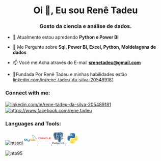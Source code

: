 <h1 align="center">Oi 👋, Eu sou Renê Tadeu</h1>
<h3 align="center">Gosto da ciencia e análise de dados.</h3>

- 🌱 Atualmente estou apredendo **Python e Power BI**

- 💬 Me Pergunte sobre **Sql, Power BI, Excel, Python, Moldelagens de dados**

- 📫 Você me Acha através do E-mail  **srenetadeu@gmail.com**

- 📄Fundada Por Renê Tadeu e minhas habilidades estão [linkedin.com/in/rene-tadeu-da-silva-205489181](linkedin.com/in/rene-tadeu-da-silva-205489181)



<h3 align="left">Connect with me:</h3>
<p align="left">
<a href="https://linkedin.com/in/linkedin.com/in/rene-tadeu-da-silva-205489181" target="blank"><img align="center" src="https://raw.githubusercontent.com/rahuldkjain/github-profile-readme-generator/master/src/images/icons/Social/linked-in-alt.svg" alt="linkedin.com/in/rene-tadeu-da-silva-205489181" height="30" width="40" /></a>
<a href="https://fb.com/https://www.facebook.com/rene.tadeu" target="blank"><img align="center" src="https://raw.githubusercontent.com/rahuldkjain/github-profile-readme-generator/master/src/images/icons/Social/facebook.svg" alt="https://www.facebook.com/rene.tadeu" height="30" width="40" /></a>
</p>

<h3 align="left">Languages and Tools:</h3>
<p align="left"> <a href="https://www.microsoft.com/en-us/sql-server" target="_blank" rel="noreferrer"> <img src="https://www.svgrepo.com/show/303229/microsoft-sql-server-logo.svg" alt="mssql" width="40" height="40"/> </a> <a href="https://www.mysql.com/" target="_blank" rel="noreferrer"> <img src="https://raw.githubusercontent.com/devicons/devicon/master/icons/mysql/mysql-original-wordmark.svg" alt="mysql" width="40" height="40"/> </a> <a href="https://www.oracle.com/" target="_blank" rel="noreferrer"> <img src="https://raw.githubusercontent.com/devicons/devicon/master/icons/oracle/oracle-original.svg" alt="oracle" width="40" height="40"/> </a> <a href="https://www.postgresql.org" target="_blank" rel="noreferrer"> <img src="https://raw.githubusercontent.com/devicons/devicon/master/icons/postgresql/postgresql-original-wordmark.svg" alt="postgresql" width="40" height="40"/> </a> <a href="https://www.python.org" target="_blank" rel="noreferrer"> <img src="https://raw.githubusercontent.com/devicons/devicon/master/icons/python/python-original.svg" alt="python" width="40" height="40"/> </a> </p>

<p><img align="center" src="https://github-readme-stats.vercel.app/api/top-langs?username=nto95&show_icons=true&locale=en&layout=compact" alt="nto95" /></p>
